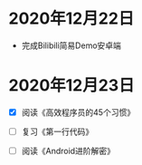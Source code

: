 # 2020年12月22日

- 完成Bilibili简易Demo安卓端

# 2020年12月23日

- [x] 阅读《高效程序员的45个习惯》
- [ ] 复习《第一行代码》
- [ ] 阅读《Android进阶解密》

